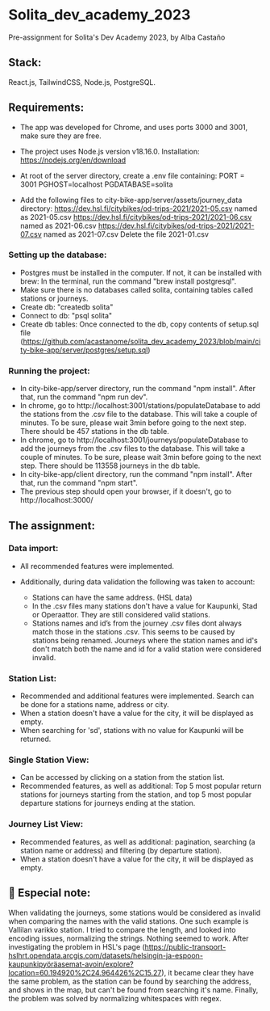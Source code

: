 # Solita_dev_academy_2023

Pre-assignment for Solita's Dev Academy 2023, by Alba Castaño

## Stack:

React.js, TailwindCSS, Node.js, PostgreSQL.

## Requirements:

- The app was developed for Chrome, and uses ports 3000 and 3001, make sure they are free.
- The project uses Node.js version v18.16.0. Installation: https://nodejs.org/en/download

- At root of the server directory, create a .env file containing:
  PORT = 3001
  PGHOST=localhost
  PGDATABASE=solita

- Add the following files to city-bike-app/server/assets/journey_data directory:
  https://dev.hsl.fi/citybikes/od-trips-2021/2021-05.csv named as 2021-05.csv
  https://dev.hsl.fi/citybikes/od-trips-2021/2021-06.csv named as 2021-06.csv
  https://dev.hsl.fi/citybikes/od-trips-2021/2021-07.csv named as 2021-07.csv
  Delete the file 2021-01.csv

### Setting up the database:

- Postgres must be installed in the computer. If not, it can be installed with brew: In the terminal, run the command "brew install postgresql".
- Make sure there is no databases called solita, containing tables called stations or journeys.
- Create db: "createdb solita"
- Connect to db: "psql solita"
- Create db tables: Once connected to the db, copy contents of setup.sql file (https://github.com/acastanome/solita_dev_academy_2023/blob/main/city-bike-app/server/postgres/setup.sql)

### Running the project:

- In city-bike-app/server directory, run the command "npm install". After that, run the command "npm run dev".
- In chrome, go to http://localhost:3001/stations/populateDatabase to add the stations from the .csv file to the database. This will take a couple of minutes. To be sure, please wait 3min before going to the next step. There should be 457 stations in the db table.
- In chrome, go to http://localhost:3001/journeys/populateDatabase to add the journeys from the .csv files to the database. This will take a couple of minutes. To be sure, please wait 3min before going to the next step. There should be 113558 journeys in the db table.
- In city-bike-app/client directory, run the command "npm install". After that, run the command "npm start".
- The previous step should open your browser, if it doesn't, go to http://localhost:3000/

## The assignment:

### Data import:

- All recommended features were implemented.
- Additionally, during data validation the following was taken to account:

  - Stations can have the same address. (HSL data)
  - In the .csv files many stations don't have a value for Kaupunki, Stad or Operaattor. They are still considered valid stations.
  - Stations names and id’s from the journey .csv files dont always match those in the stations .csv. This seems to be caused by stations being renamed. Journeys where the station names and id's don't match both the name and id for a valid station were considered invalid.

### Station List:

- Recommended and additional features were implemented. Search can be done for a stations name, address or city.
- When a station doesn't have a value for the city, it will be displayed as empty.
- When searching for 'sd', stations with no value for Kaupunki will be returned.

### Single Station View:

- Can be accessed by clicking on a station from the station list.
- Recommended features, as well as additional: Top 5 most popular return stations for journeys starting from the station, and top 5 most popular departure stations for journeys ending at the station.

### Journey List View:

- Recommended features, as well as additional: pagination, searching (a station name or address) and filtering (by departure station).
- When a station doesn't have a value for the city, it will be displayed as empty.

## 🍾  Especial note:

When validating the journeys, some stations would be considered as invalid when comparing the names with the valid stations. One such example is Vallilan varikko station.
I tried to compare the length, and looked into encoding issues, normalizing the strings. Nothing seemed to work.
After investigating the problem in HSL's page (https://public-transport-hslhrt.opendata.arcgis.com/datasets/helsingin-ja-espoon-kaupunkipyöräasemat-avoin/explore?location=60.194920%2C24.964426%2C15.27), it became clear they have the same problem, as the station can be found by searching the address, and shows in the map, but can't be found from searching it's name.
Finally, the problem was solved by normalizing whitespaces with regex.
